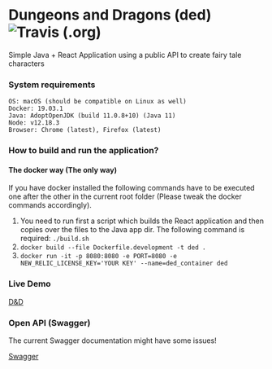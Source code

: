 # Dungeons and Dragons (ded) ![Travis (.org)](https://img.shields.io/travis/viktorcitaku/ded?label=tests)
Simple Java + React Application using a public API to create fairy tale characters

### System requirements

```
OS: macOS (should be compatible on Linux as well)
Docker: 19.03.1
Java: AdoptOpenJDK (build 11.0.8+10) (Java 11)
Node: v12.18.3
Browser: Chrome (latest), Firefox (latest)
```

### How to build and run the application?
#### The docker way (The only way)

If you have docker installed the following commands have to be executed one after the other in the current root folder (Please tweak the docker commands accordingly).

1. You need to run first a script which builds the React application and then copies over the files to the Java app dir. The following command is required: `./build.sh`
2. `docker build --file Dockerfile.development -t ded .`
3. `docker run -it -p 8080:8080 -e PORT=8080 -e NEW_RELIC_LICENSE_KEY='YOUR KEY' --name=ded_container ded`

### Live Demo

[D&D](https://serene-crag-32422.herokuapp.com/ded)

### Open API (Swagger)

The current Swagger documentation might have some issues!

[Swagger](https://serene-crag-32422.herokuapp.com/ded/swagger-ui)
